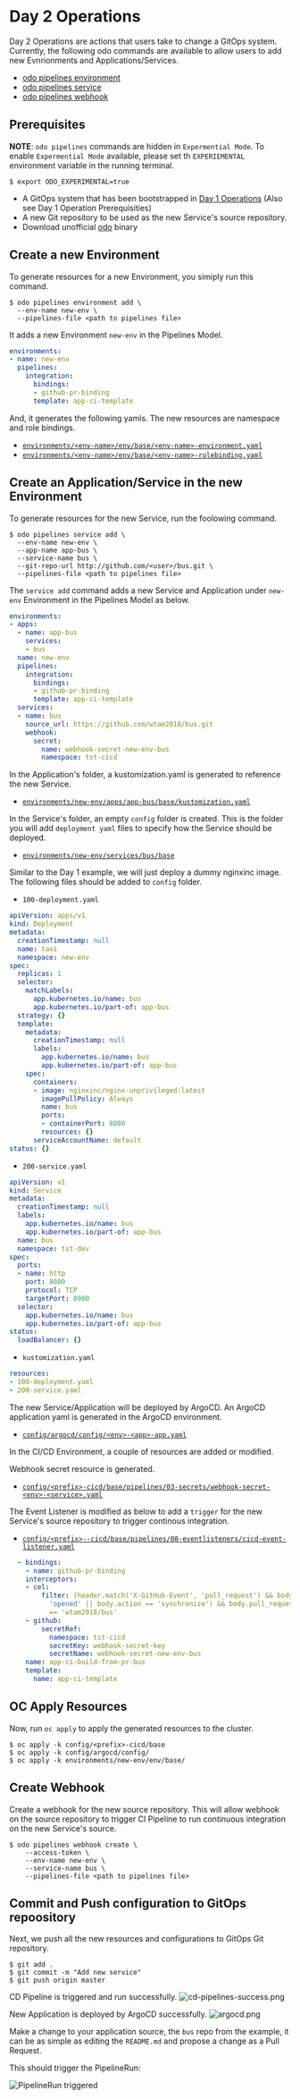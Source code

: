 # Day 2 Operations

Day 2 Operations are actions that users take to  change a GitOps system. 
Currently, the following odo commands are available to allow users to add new
Evnrionments and Applications/Services.

* [odo pipelines environment](../../commands/environment)
* [odo pipelines service](../../commands/service)
* [odo pipelines webhook](../../commands/webhook)


## Prerequisites

**NOTE**: `odo pipelines` commands are hidden in `Expermential Mode`.  To enable `Expermential Mode` available, please set th `EXPERIEMENTAL` environment variable in the running terminal.
```shell
$ export ODO_EXPERIMENTAL=true
```
* A GitOps system that has been bootstrapped in [Day 1 Operations](../day1) (Also see Day 1 Operation Prerequisities)
* A new Git repository to be used as the new Service's source repository. 
* Download unofficial [odo](../../commands/bin) binary

## Create a new Environment

To generate resources for a new Environment, you simiply run this command.

```shell
$ odo pipelines environment add \
  --env-name new-env \
  --pipelines-file <path to pipelines file>
```

It adds a new Environment `new-env` in the Pipelines Model.

```yaml
environments:
- name: new-env
  pipelines:
    integration:
      bindings:
      - github-pr-binding
      template: app-ci-template
```

And, it generates the following yamls.  The new resources are namespace and role bindings.

* [`environments/<env-name>/env/base/<env-name>-environment.yaml`](output/environments/new-env/env/base/new-env-environment.yaml)
* [`environments/<env-name>/env/base/<env-name>-rolebinding.yaml`](output/environments/new-env/env/base/new-env-rolebinding.yaml)



## Create an Application/Service in the new Environment

To generate resources for the new Service, run the foolowing command.

```shell
$ odo pipelines service add \
  --env-name new-env \
  --app-name app-bus \
  --service-name bus \
  --git-repo-url http://github.com/<user>/bus.git \
  --pipelines-file <path to pipelines file>
```


The `service add` command adds a new Service and Application under `new-env` Environment in the Pipelines Model as below.

```yaml
environments:
- apps:
  - name: app-bus
    services:
    - bus
  name: new-env
  pipelines:
    integration:
      bindings:
      - github-pr-binding
      template: app-ci-template
  services:
  - name: bus
    source_url: https://github.com/wtam2018/bus.git
    webhook:
      secret:
        name: webhook-secret-new-env-bus
        namespace: tst-cicd
```

In the Application's folder, a kustomization.yaml is generated to reference the new Service.

* [`environments/new-env/apps/app-bus/base/kustomization.yaml`](output/environments/new-env/apps/app-bus/base/kustomization.yaml)

In the Service's folder, an empty `config` folder is created.   This is the folder you will add `deployment yaml` files to specify how the Service should be deployed.

* [`environments/new-env/services/bus/base`](output/environments/new-env/services/bus/base)

Similar to the Day 1 example, we will just deploy a dummy nginxinc image.  The following files should be added to `config` folder.

* `100-deployment.yaml`

```yaml
apiVersion: apps/v1
kind: Deployment
metadata:
  creationTimestamp: null
  name: taxi
  namespace: new-env
spec:
  replicas: 1
  selector:
    matchLabels:
      app.kubernetes.io/name: bus
      app.kubernetes.io/part-of: app-bus
  strategy: {}
  template:
    metadata:
      creationTimestamp: null
      labels:
        app.kubernetes.io/name: bus
        app.kubernetes.io/part-of: app-bus
    spec:
      containers:
      - image: nginxinc/nginx-unprivileged:latest
        imagePullPolicy: Always
        name: bus
        ports:
        - containerPort: 8080
        resources: {}
      serviceAccountName: default
status: {}
```

* `200-service.yaml`
```yaml
apiVersion: v1
kind: Service
metadata:
  creationTimestamp: null
  labels:
    app.kubernetes.io/name: bus
    app.kubernetes.io/part-of: app-bus
  name: bus
  namespace: tst-dev
spec:
  ports:
  - name: http
    port: 8080
    protocol: TCP
    targetPort: 8080
  selector:
    app.kubernetes.io/name: bus
    app.kubernetes.io/part-of: app-bus
status:
  loadBalancer: {}
```

* `kustomization.yaml`

```yaml
resources:
- 100-deployment.yaml
- 200-service.yaml
```

The new Service/Application will be deployed by ArgoCD.   An ArgoCD application yaml is generated in the ArgoCD environment.

* [`config/argocd/config/<env>-<app>-app.yaml`](output/config/argocd/config/new-env-app-bus-app.yaml)

In the CI/CD Environment, a couple of resources are added or modified.

Webhook secret resource is generated.

* [`config/<prefix>-cicd/base/pipelines/03-secrets/webhook-secret-<env>-<service>.yaml`](output/config/tst-cicd/base/pipelines/03-secrets/webhook-secret-new-env-bus.yaml)

The Event Listener is modified as below to add a `trigger` for the new Service's source repository to trigger continous integration.

* [`config/<prefix>--cicd/base/pipelines/08-eventlisteners/cicd-event-listener.yaml`](output/config/tst-cicd/base/pipelines/08-eventlisteners/cicd-event-listener.yaml)

```yaml
  - bindings:
    - name: github-pr-binding
    interceptors:
    - cel:
        filter: (header.match('X-GitHub-Event', 'pull_request') && body.action ==
          'opened' || body.action == 'synchronize') && body.pull_request.head.repo.full_name
          == 'wtam2018/bus'
    - github:
        secretRef:
          namespace: tst-cicd
          secretKey: webhook-secret-key
          secretName: webhook-secret-new-env-bus
    name: app-ci-build-from-pr-bus
    template:
      name: app-ci-template
```
## OC Apply Resources

Now, run `oc apply` to apply the generated resources to the cluster.

```shell
$ oc apply -k config/<prefix>-cicd/base
$ oc apply -k config/argocd/config/
$ oc apply -k environments/new-env/env/base/
```

## Create Webhook

Create a webhook for the new source repository.   This will allow webhook on the source repository to trigger CI Pipeline to run continuous integration on the new Service's source.

```shell
$ odo pipelines webhook create \
    --access-token \
    --env-name new-env \
    --service-name bus \
    --pipelines-file <path to pipelines file>
```

## Commit and Push configuration to GitOps repoository

Next, we push all the new resources and configurations to GitOps Git repository.

```shell
$ git add .
$ git commit -m "Add new service"
$ git push origin master
```

CD Pipeline is triggered and run successfully.
![cd-pipelines-success.png](img/pipeline-success.png)

New Application is deployed by ArgoCD successfully.
![argocd.png](img/argocd.png)

Make a change to your application source, the `bus` repo from the example, it
can be as simple as editing the `README.md` and propose a change as a
Pull Request.

This should trigger the PipelineRun:

![PipelineRun triggered](img/app-ci-pipeline.png)










